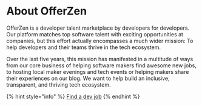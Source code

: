 # About OfferZen

OfferZen is a developer talent marketplace by developers for developers. Our platform matches top software talent with exciting opportunities at companies, but this effort actually encompasses a much wider mission: To help developers and their teams thrive in the tech ecosystem.

Over the last five years, this mission has manifested in a multitude of ways from our core business of helping software makers find awesome new jobs, to hosting local maker evenings and tech events or helping makers share their experiences on our blog. We want to help build an inclusive, transparent, and thriving tech ecosystem.

{% hint style="info" %}
[Find a dev job](https://www.offerzen.com)
{% endhint %}
